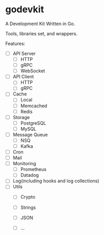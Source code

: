 # godevkit

A Development Kit Written in Go.

Tools, libraries set, and wrappers.

Features:
- [ ] API Server
    - [ ] HTTP
    - [ ] gRPC
    - [ ] WebSocket
- [ ] API Client
    - [ ] HTTP
    - [ ] gRPC
- [ ] Cache
    - [ ] Local
    - [ ] Memcached
    - [ ] Redis
- [ ] Storage
    - [ ] PostgreSQL
    - [ ] MySQL 
- [ ] Message Queue
    - [ ] NSQ
    - [ ] Kafka
- [ ] Cron
- [ ] Mail
- [ ] Monitoring
    - [ ] Prometheus
    - [ ] Datadog
- [ ] Log(including hooks and log collections)
- [ ] Utils
    - [ ] Crypto
    - [ ] Strings
    - [ ] JSON
    - [ ] …

